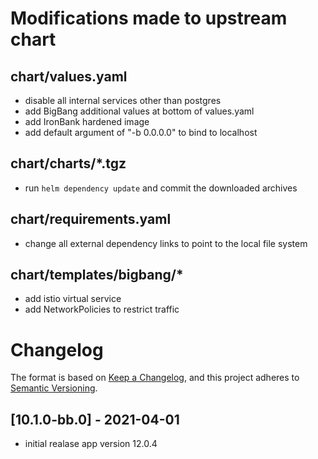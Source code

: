 # Modifications made to upstream chart
## chart/values.yaml
- disable all internal services other than postgres
- add BigBang additional values at bottom of values.yaml
- add IronBank hardened image
- add default argument of "-b 0.0.0.0" to bind to localhost

##  chart/charts/*.tgz
- run ```helm dependency update``` and commit the downloaded archives
## chart/requirements.yaml
- change all external dependency links to point to the local file system

## chart/templates/bigbang/*
- add istio virtual service
- add NetworkPolicies to restrict traffic
# Changelog

The format is based on [Keep a Changelog](https://keepachangelog.com/en/1.0.0/), and this project adheres to [Semantic Versioning](https://semver.org/spec/v2.0.0.html).

## [10.1.0-bb.0] - 2021-04-01
- initial realase app version 12.0.4

